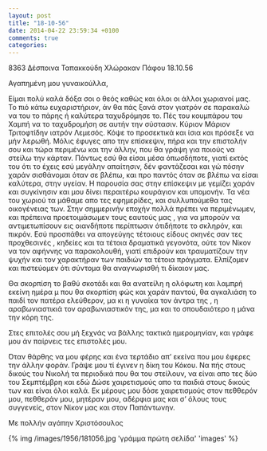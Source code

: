 ```yaml
---
layout: post
title: "18-10-56"
date: 2014-04-22 23:59:34 +0100
comments: true
categories: 
---
```


8363 Δέσποινα Ταπακκούδη Χλώρακαν Πάφου 18.10.56

Αγαπημένη μου γυναικούλλα,

Είμαι πολύ καλά δόξα σοι ο θεός καθώς και όλοι οι άλλοι χωριανοί μας. Το πιό κάτω ευχαριστήριον, άν θα πάς ξανά στον γιατρόν σε παρακαλώ να του το πάρης ή καλύτερα ταχυδρόμησε το. Πές του κουμπάρου του Χαμπή να το ταχυδρομήση σε αυτήν την σύστασιν. Κύριον Μάριον Τριτοφτίδην ιατρόν Λεμεσός. Κόψε το προσεκτικά και ίσια και πρόσεξε να μήν λερωθή.
Μόλις έφυγες απο την επίσκεψιν, πήρα και την επιστολήν σου και τώρα περιμένω και την άλλην, που θα γράψη για ποιούς να στείλω την κάρταν. Πάντως εσύ θα είσαι μέσα όπωσδήποτε, γιατί εκτός του ότι το έχεις εσύ μεγάλην απαίτησιν, δέν φαντάζεσαι και γώ πόσην χαράν σισθάνομαι όταν σε βλέπω, και προ παντός όταν σε βλέπω να είσαι καλύτερα, στην υγείαν.
Η παρουσία σας στην επίσκεψιν με γεμίζει χαράν και συγκίνησιν και μου δίνει περαιτέρω κουράγιον και υπομονήν. Τα νέα του χωριού τα μάθαμε απο τες εφημερίδες, και συλλυπούμεθα τας οικογένειας των. Στην σημμερινήν εποχήν πολλά πρέπει να περιμένωμεν, και πρέπεινα προετοιμάσωμεν τους εαυτούς μας , για να μπορούν να αντιμετωπίσουν εις οιανδήποτε περίπτωσιν ότιδήποτε το σκληρόν, και πικρόν. Εσύ προσπάθει να απογεύγης τέτοιους είδους σκηνές σαν τες προχθεσινές , κηδείες και τα τέτοια δραματικά γεγονότα, ούτε τον Νίκον να τον αφήννης να παρακολουθή, γιατί επιδρούν και τραυματίζουν την ψυχήν και τον χαρακτήραν των παιδιών τα τέτοια πράγματα. Ελπίζομεν και πιστεύομεν ότι σύντομα θα αναγνωρισθή τι δίκαιον μας.

Θα σκορπίση το βαθύ σκοτάδι και θα ανατείλη η ολόφωτη και λαμπρή εκείνη ημέρα μ που θα σκορπίση φώς και χαράν παντού, θα αγκαλιάση το παιδί τον πατέρα ελεύθερον, μα κι η γυναίκα τον άντρα της , η αραβωνιαστικιά τον αραβωνιαστικόν της, μα και το σπουδαιότερο η μάνα την κόρη της.

Στες επιτολές σου μή ξεχνάς να βάλλης τακτικά ημερομηνίαν, και γράφε μου άν παίρνεις τες επιστολές μου.

 ́Οταν θάρθης να μου φέρης και ένα τερτάδιο απ’ εκείνα που μου έφερες την άλλην φοράν. Γράψε μου τί έγινεν η δίκη του Κόκου. Να πής στους δικούς του Νικολή τα περιοδικά που θα του στείλουν, να είναι απο τες δύο του Σεμπτέμβρη και εδώ Δώσε χαιρετισμούς απο τα παιδιά στους δικούς των και είναι όλοι καλά. Εκ μέρους μου δόσε χαιρετισμούς στον πεθθερόν μου, πεθθεράν μου, μητέραν μου, αδέρφια μας και σ’ όλους τους συγγενείς, στον Νίκον μας και στον Παπάντωνην.

Με πολλήν αγάπην Χριστόσουλος

{% img /images/1956/181056.jpg 'γράμμα πρώτη σελίδα' 'images' %}
